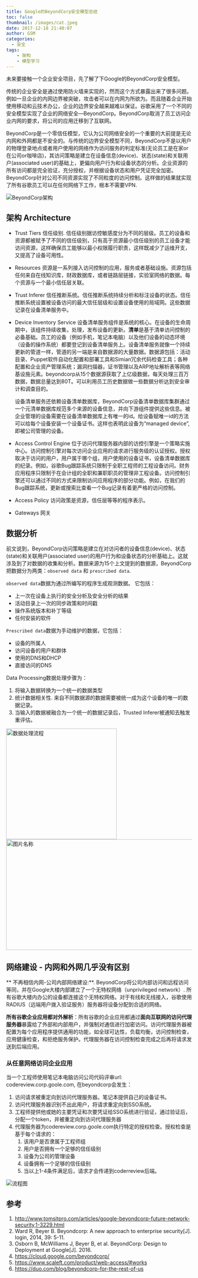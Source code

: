 ```yaml
---
title: Google的BeyondCorp安全模型总结
toc: false
thumbnail: /images/cat.jpeg
date: 2017-12-18 21:40:07
author: GSM
categories:
  - 安全
tags: 
    - 架构
    - 模型学习
---
```


未来要接触一个企业安全项目，先了解了下Google的BeyondCorp安全模型。

传统的企业安全是通过使用防火墙来实现的，然而这个方式暴露出来了很多问题。例如一旦企业的内网边界被突破，攻击者可以在内网为所欲为。而且随着企业开始使用移动和云技术办公，企业的边界安全越来越难以保证。谷歌采用了一个不同的安全模型实现了企业的网络安全—BeyondCorp。BeyondCorp取消了员工访问企业内网的要求，将公司的应用迁移到了互联网。

<!-- more -->

BeyondCorp是一个零信任模型，它认为公司网络安全的一个重要的大前提是无论内网和外网都是不安全的。与传统的边界安全模型不同，BeyondCorp不是以用户的物理登录地点或者用户使用的网络作为访问服务的判定标准(无论员工是在家or在公司or咖啡店)，其访问策略是建立在设备信息(device)、状态(state)和关联用户(associated user)的基础上，更偏向用户行为和设备状态的分析。企业资源的所有访问都是完全验证，充分授权，并根据设备状态和用户凭证完全加密。BeyondCorp针对公司不同资源实现了不同粒度的访问控制。这样做的结果就实现了所有谷歌员工可以在任何网络下工作，根本不需要VPN.

![BeyondCorp架构](architecture.jpg)

## 架构 Architecture

* Trust Tiers 信任级别. 信任级别据访控敏感度分为不同的层级。员工的设备和资源都被赋予了不同的信任级别，只有高于资源最小信任级别的员工设备才能访问资源，这样确保员工能够以最小权限履行职责，这样既减少了运维开支，又提高了设备可用性。
* Resources 资源是一系列接入访问控制的应用，服务或者基础设施。资源包括任何来自在线知识库，财政数据库，或者链路层链接，实验室网络的数据。每个资源与一个最小信任层关联。
* Trust Inferer 信任推断系统。信任推断系统持续分析和标注设备的状态。信任推断系统设置被设备访问的最大信任层级和设置设备使用的局域网。这些数据记录在设备清单服务中。
* Device Inventory Service 设备清单服务组件是系统的核心。在设备的生命周期中，该组件持续收集，处理，发布设备的更新。**清单**是基于清单访问控制的必备基础。员工的设备（例如手机，笔记本电脑）以及他们设备的动态环境（设备的操作系统）都要登记到设备清单服务上。设备清单服务就像一个持续更新的管道一样，管道的另一端是来自数据源的大量数据。数据源包括：活动目录、Puppet软件自动化配置和部署工具和Simian冗余代码检查工具；各种配置和企业资产管理系统；漏洞扫描器，证书管理以及ARP地址解析表等网络基设施元素。beyondcorp从15个数据源获取了上亿级数据，每天处理三百万数据，数据总量达到80T。可以利用员工历史数据做一些数据分析达到安全审计和调查目的。
    
    设备清单服务还依赖设备清单数据库，BeyondCorp设备清单数据库集群通过一个元清单数据库规范多个来源的设备信息，并向下游组件提供这些信息。被企业管理的设备需要在设备清单数据库上有唯一的id。给设备赋唯一id的方法可以给每个设备安装一个设备证书。这样也表明此设备为“managed device”,即被公司管理的设备。
* Access Control Engine 位于访问代理服务器内部的访控引擎是一个策略实施中心。访问控制引擎对每次访问企业应用的请求进行服务级的认证授权。授权取决于访问的用户，用户属于哪个组，用户使用的设备证书，设备清单数据库的纪录。例如，谷歌Bug跟踪系统只限制于全职工程师的工程设备访问。财务应用程序只限制于在会计组的全职和兼职职员的管理非工程设备。访问控制引擎还可以通过不同的方式来限制访问应用程序的部分功能。例如，在我们的Bug跟踪系统，更新或搜索比查看一个Bug记录有着更严格的访问控制。
* Access Policy 访问政策是资源，信任层等等的程序表示。
* Gateways 网关

## 数据分析 
前文说到，BeyondCorp访问策略是建立在对访问者的设备信息(device)、状态(state)和关联用户(associated user)的用户行为和设备状态的分析基础上。这就涉及到了对数据的收集和分析。数据来源为15个上文提到的数据源，BeyondCorp把数据分为两类：`observed data` 和 `prescribed data`.

`observed data`数据为通过所编写的程序生成观测数据。 它包括：
* 上一次在设备上执行的安全分析及安全分析的结果
* 活动目录上一次的同步政策和时间戳
* 操作系统版本和补丁等级
* 任何安装的软件

`Prescribed data`数据为手动维护的数据，它包括：
* 设备的所属人
* 访问设备的用户和群体
* 使用的DNS和DHCP
* 直接访问的DNS

Data Processing数据处理步骤为：
1. 将输入数据转换为一个统一的数据类型
2. 统计数据相关性. 来自不同数据源的数据需要被统一成为这个设备的唯一的数据记录。
3. 当输入的数据被融合为一个统一的数据记录后，Trusted Inferer被通知去触发重评估。
 
<img src="dataprocesspipeline.jpg" width = "300" height = "300" alt="数据处理流程" align=center />

<img src="flow.jpg" width = "600" height = "300" alt="图片名称" align=流程图 />

## 网络建设 - 内网和外网几乎没有区别
** 不再相信内网-公司内部网络建设:**. BeyondCorp将公司内部访问和远程访问等同，并在Google大楼内部建立了一个无特权网络（unprivileged network）. 所有谷歌大楼内办公的设备都连接这个无特权网络。对于有线和无线接入，谷歌使用RADIUS（远端用户拨入验证服务）服务器将设备分配到合适的网络。

**所有谷歌企业应用都对外解析**：所有谷歌的企业应用都通过**面向互联网的访问代理服务器**暴露给了外部和内部用户，并强制对通信进行加密访问。访问代理服务器被配置为每个应用程序提供通用的功能，如全球可达性，负载均衡，访问控制检查，应用健康检查，和拒绝服务保护。代理服务器在访问控制检查完成之后再将请求发送到后端应用。

### 从任意网络访问企业应用
当一个工程师使用笔记本电脑访问公司代码评审url: codereview.corp.goole.com, 在beyondcorp会发生：
1. 访问请求被重定向到访问代理服务器。笔记本提供自己的设备证书。
2. 访问代理服务器识别不出此用户，将请求重定向到SSO系统。
3. 工程师提供他或她的主要凭证和次要凭证给SSO系统进行验证，通过验证后，分配一个token，并被重定向到访问代理服务器
4. 代理服务器为codereview.corp.goole.com执行特定的授权检查。授权检查是基于每个请求的：
    1. 该用户是否隶属于工程师组
    2. 用户是否拥有一个足够的信任级别
    3. 设备为公司的管理设备
    4. 设备拥有一个足够的信任级别 
    5. 当以上1-4条件满足后，请求才会传递到coderreview后端。

![流程图](flow.jpg)

## 参考
1. http://www.tomsitpro.com/articles/google-beyondcorp-future-network-security,1-3229.html
2. Ward R, Beyer B. Beyondcorp: A new approach to enterprise security[J]. login, 2014, 39: 5-11.
3. Osborn B, McWilliams J, Beyer B, et al. BeyondCorp: Design to Deployment at Google[J]. 2016.
4. https://cloud.google.com/beyondcorp/
5. https://www.scaleft.com/product/web-access/#works
6. https://duo.com/blog/beyondcorp-for-the-rest-of-us
